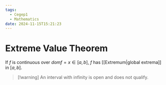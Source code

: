 ```yaml
---
tags:
  - Cegep1
  - Mathematics
date: 2024-11-15T15:21:23
---
```


# Extreme Value Theorem

If $f$ is continuous over $domf = x \in [a, b]$, $f$ has [[Extremum|global extrema]] in $[a, b]$.

> [!warning] An interval with infinity is open and does not qualify.